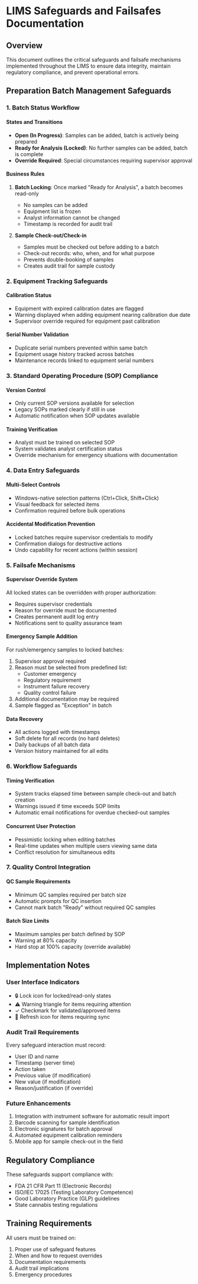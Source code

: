 # LIMS Safeguards and Failsafes Documentation

## Overview

This document outlines the critical safeguards and failsafe mechanisms implemented throughout the LIMS to ensure data integrity, maintain regulatory compliance, and prevent operational errors.

## Preparation Batch Management Safeguards

### 1. Batch Status Workflow

#### States and Transitions
- **Open (In Progress)**: Samples can be added, batch is actively being prepared
- **Ready for Analysis (Locked)**: No further samples can be added, batch is complete
- **Override Required**: Special circumstances requiring supervisor approval

#### Business Rules
1. **Batch Locking**: Once marked "Ready for Analysis", a batch becomes read-only
   - No samples can be added
   - Equipment list is frozen
   - Analyst information cannot be changed
   - Timestamp is recorded for audit trail

2. **Sample Check-out/Check-in**
   - Samples must be checked out before adding to a batch
   - Check-out records: who, when, and for what purpose
   - Prevents double-booking of samples
   - Creates audit trail for sample custody

### 2. Equipment Tracking Safeguards

#### Calibration Status
- Equipment with expired calibration dates are flagged
- Warning displayed when adding equipment nearing calibration due date
- Supervisor override required for equipment past calibration

#### Serial Number Validation
- Duplicate serial numbers prevented within same batch
- Equipment usage history tracked across batches
- Maintenance records linked to equipment serial numbers

### 3. Standard Operating Procedure (SOP) Compliance

#### Version Control
- Only current SOP versions available for selection
- Legacy SOPs marked clearly if still in use
- Automatic notification when SOP updates available

#### Training Verification
- Analyst must be trained on selected SOP
- System validates analyst certification status
- Override mechanism for emergency situations with documentation

### 4. Data Entry Safeguards

#### Multi-Select Controls
- Windows-native selection patterns (Ctrl+Click, Shift+Click)
- Visual feedback for selected items
- Confirmation required before bulk operations

#### Accidental Modification Prevention
- Locked batches require supervisor credentials to modify
- Confirmation dialogs for destructive actions
- Undo capability for recent actions (within session)

### 5. Failsafe Mechanisms

#### Supervisor Override System
All locked states can be overridden with proper authorization:
- Requires supervisor credentials
- Reason for override must be documented
- Creates permanent audit log entry
- Notifications sent to quality assurance team

#### Emergency Sample Addition
For rush/emergency samples to locked batches:
1. Supervisor approval required
2. Reason must be selected from predefined list:
   - Customer emergency
   - Regulatory requirement
   - Instrument failure recovery
   - Quality control failure
3. Additional documentation may be required
4. Sample flagged as "Exception" in batch

#### Data Recovery
- All actions logged with timestamps
- Soft delete for all records (no hard deletes)
- Daily backups of all batch data
- Version history maintained for all edits

### 6. Workflow Safeguards

#### Timing Verification
- System tracks elapsed time between sample check-out and batch creation
- Warnings issued if time exceeds SOP limits
- Automatic email notifications for overdue checked-out samples

#### Concurrent User Protection
- Pessimistic locking when editing batches
- Real-time updates when multiple users viewing same data
- Conflict resolution for simultaneous edits

### 7. Quality Control Integration

#### QC Sample Requirements
- Minimum QC samples required per batch size
- Automatic prompts for QC insertion
- Cannot mark batch "Ready" without required QC samples

#### Batch Size Limits
- Maximum samples per batch defined by SOP
- Warning at 80% capacity
- Hard stop at 100% capacity (override available)

## Implementation Notes

### User Interface Indicators
- 🔒 Lock icon for locked/read-only states
- ⚠️ Warning triangle for items requiring attention
- ✓ Checkmark for validated/approved items
- 🔄 Refresh icon for items requiring sync

### Audit Trail Requirements
Every safeguard interaction must record:
- User ID and name
- Timestamp (server time)
- Action taken
- Previous value (if modification)
- New value (if modification)
- Reason/justification (if override)

### Future Enhancements
1. Integration with instrument software for automatic result import
2. Barcode scanning for sample identification
3. Electronic signatures for batch approval
4. Automated equipment calibration reminders
5. Mobile app for sample check-out in the field

## Regulatory Compliance

These safeguards support compliance with:
- FDA 21 CFR Part 11 (Electronic Records)
- ISO/IEC 17025 (Testing Laboratory Competence)
- Good Laboratory Practice (GLP) guidelines
- State cannabis testing regulations

## Training Requirements

All users must be trained on:
1. Proper use of safeguard features
2. When and how to request overrides
3. Documentation requirements
4. Audit trail implications
5. Emergency procedures